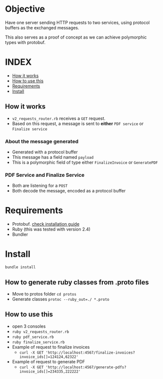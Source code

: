 # Objective

Have one server sending HTTP requests to two services, using protocol buffers as the exchanged messages.

This also serves as a proof of concept as we can achieve polymorphic types with protobuf.

# INDEX
  * [How it works](#How-it-works)
  * [How to use this](#How-to-use-this)
  * [Requirements](#Requirements)
  * [Install](#Install)

## How it works

* `v2_requests_router.rb` receives a `GET` request.
* Based on this request, a message is sent to **either** `PDF service` or `Finalize service`

### About the message generated
  * Generated with a protocol buffer
  * This message has a field named `payload`
  * This is a polymorphic field of type either `FinalizeInvoice` or `GeneratePDF`

### PDF Service and Finalize Service
  * Both are listening for a `POST`
  * Both decode the message, encoded as a protocol buffer

# Requirements

* Protobuf. [check installation guide](https://github.com/protocolbuffers/protobuf)
* Ruby (this was tested with version 2.4)
* Bundler

# Install

`bundle install`

## How to generate ruby classes from .proto files

* Move to protos folder `cd protos`
* Generate classes `protoc --ruby_out=./ *.proto`

## How to use this

* open 3 consoles
* `ruby v2_requests_router.rb`
* `ruby pdf_service.rb`
* `ruby finalize_service.rb`
* Example of request to finalize invoices
  * `curl -X GET 'http://localhost:4567/finalize-invoices?invoice_ids[]=124124,62322'`
* Example of request to generate PDF
  * `curl -X GET 'http://localhost:4567/generate-pdfs?invoice_ids[]=234335,222222'`

